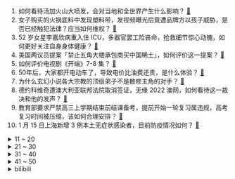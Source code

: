 1. 如何看待汤加火山大喷发，会对当地和全世界产生什么影响？ [:link:](https://www.zhihu.com/question/511681713)
2. 女子购买的火锅底料中发现塑料带，发视频曝光后竟遭品牌方以孩子威胁，是否已经触犯法律？应当如何维权？ [:link:](https://www.zhihu.com/question/511841541)
3. 52 岁女星李嘉欣病重入住 ICU，多器官罢工险丧命，抢救细节惊心动魄，如何更好关注自身身体健康？ [:link:](https://www.zhihu.com/question/511792492)
4. 美国两议员提案「禁止五角大楼承包商买中国稀土」，如何评价这一提案？ [:link:](https://www.zhihu.com/question/511776901)
5. 如何评价电视剧《开端》7-8 集？ [:link:](https://www.zhihu.com/question/511250533)
6. 50年后，大家都开电动车了，导致电价比油费还贵，是什么体验？ [:link:](https://www.zhihu.com/question/508226108)
7. 为什么玄幻小说各大宗教的顶级弟子不是散修主角的对手？ [:link:](https://www.zhihu.com/question/452264414)
8. 德约科维奇遭澳大利亚联邦法院取消签证，无缘 2022 澳网，如何看待这一裁决和他的发声？ [:link:](https://www.zhihu.com/question/511822620)
9. 教育部要求严禁高三上学期结束前结课备考，提前开始一轮复习属违规，高考复习时间被压缩，该如何合理安排？ [:link:](https://www.zhihu.com/question/511148676)
10. 1 月 15 日上海新增 3 例本土无症状感染者，目前防疫情况如何？ [:link:](https://www.zhihu.com/question/511763255)
<details>
<summary>11 ~ 20</summary>

11. 如何评价电视剧《王牌部队》大结局？ [:link:](https://www.zhihu.com/question/511745340)
12. 如何看待老师极不赞同我读日本文学？ [:link:](https://www.zhihu.com/question/339982118)
13. 如何系统的自学经济学？ [:link:](https://www.zhihu.com/question/26733648)
14. 如何评价反腐专题片《零容忍》第一集《不负十四亿》？有哪些细节值得关注？ [:link:](https://www.zhihu.com/question/511711849)
15. 为什么分布式云越来越火？它凭什么能够成为云计算未来的趋势？ [:link:](https://www.zhihu.com/question/495278529)
16. 案发当天刘鑫应不应该开门？ [:link:](https://www.zhihu.com/question/68054983)
17. 程序员有很厉害，不外传的代码吗？ [:link:](https://www.zhihu.com/question/511262443)
18. 如何评价 TES 辅助选手 Zhuo？ [:link:](https://www.zhihu.com/question/436864562)
19. 在一家公司工作十年，辞职时老板既没挽留也没请吃饭，说明什么？ [:link:](https://www.zhihu.com/question/511109978)
20. 如何看待江苏一男子盗窃 3 万元后当场查阅刑法并送回去 2.7 万元？从法律角度分析，该行为如何定责？ [:link:](https://www.zhihu.com/question/511463396)
</details>
<details>
<summary>21 ~ 30</summary>

21. 京津沪豫辽粤 6 省份出现奥密克戎本土病例，400 多人感染传播链浮现，疫情防控还有哪些方面应注意？ [:link:](https://www.zhihu.com/question/511796424)
22. 长得像外国人是种怎样的体验？ [:link:](https://www.zhihu.com/question/28059111)
23. 安陵容第一次侍寝时为何会如此紧张？ [:link:](https://www.zhihu.com/question/507031966)
24. 离职再回原公司上班好吗？ [:link:](https://www.zhihu.com/question/511270079)
25. 开心麻花是把一手好牌打烂了吗？ [:link:](https://www.zhihu.com/question/296780708)
26. 1 月 16 日 深圳新增 2 例确诊病例，坪山区妇幼保健院暂停门急诊医疗服务，目前情况如何？ [:link:](https://www.zhihu.com/question/511862947)
27. 1 月 15 日天津新增 33 例本土病例，危重型 1 例，第三轮核酸检出 59 例阳性，情况如何？ [:link:](https://www.zhihu.com/question/511764674)
28. 你认为两个人从未在一起和「分手」哪个更遗憾？ [:link:](https://www.zhihu.com/question/507907341)
29. 我这种写法真的不适合网文吗？ [:link:](https://www.zhihu.com/question/511686286)
30. 如果你即将进入《开端》的无限流世界，你希望自己拥有哪些道具或能力？ [:link:](https://www.zhihu.com/question/511548186)
</details>
<details>
<summary>31 ~ 40</summary>

31. 怎么回答孩子「春联为什么要用红色的纸写，而不是白色的纸」这个问题？ [:link:](https://www.zhihu.com/question/511430804)
32. 男女之间有纯友谊吗？对异性朋友有占有欲这正常吗？ [:link:](https://www.zhihu.com/question/511251683)
33. 如果一个人脱离了社会，放弃人际关系，活着会很累吗？ [:link:](https://www.zhihu.com/question/511443327)
34. 真的会忘记一个自己喜欢的人吗？ [:link:](https://www.zhihu.com/question/511433900)
35. 为什么最近热门的影视剧，都喜欢找周深唱OST？你会因为周深唱的某一首OST，去看那部电视剧或电影吗？ [:link:](https://www.zhihu.com/question/511759051)
36. 分手了，真的能做朋友吗？ [:link:](https://www.zhihu.com/question/504649816)
37. 如何评价电视剧《开端》？ [:link:](https://www.zhihu.com/question/510965401)
38. 电子信息工程最好的出路的是什么？ [:link:](https://www.zhihu.com/question/492073645)
39. 如何评价李易峰、陈钰琪、郑业成主演的电视剧《镜·双城》？ [:link:](https://www.zhihu.com/question/511779139)
40. 明明知道和男朋友走不到最后但还是在一起，求建议（骂醒我也行）？ [:link:](https://www.zhihu.com/question/511778228)
</details>
<details>
<summary>41 ~ 50</summary>

41. 关于孩子的教育，有没有感觉到理论大于实际？ [:link:](https://www.zhihu.com/question/500032315)
42. 初中理科不好，但综合成绩可以上个高中，到了高中选文还是选理好? [:link:](https://www.zhihu.com/question/510376044)
43. 你觉得钱跟面子哪个重要？ [:link:](https://www.zhihu.com/question/502465602)
44. 年轻人在冬天都喜欢喝什么茶？ [:link:](https://www.zhihu.com/question/499933813)
45. 看完《长津湖之水门桥》预告，你觉得它的票房大概会是多少？有希望超过《长津湖》吗？ [:link:](https://www.zhihu.com/question/509080475)
46. 谢逊提到的古今五大神功是哪些神功？ [:link:](https://www.zhihu.com/question/417873800)
47. 直属领导老让我去得罪另一个领导，我该怎么办？ [:link:](https://www.zhihu.com/question/505117573)
48. 极度自律的人内心世界是什么样的？ [:link:](https://www.zhihu.com/question/28950880)
49. 可以推荐一些科普科学常识的书吗？ [:link:](https://www.zhihu.com/question/510329590)
50. 《雪中悍刀行》徐骁徐凤年为什么要帮离阳守国门？ [:link:](https://www.zhihu.com/question/510252887)
</details><details>
<summary>bilibili</summary>

1. 【MCx原神】《年度巨制！方块上的提瓦特》（一） [:link:](//www.bilibili.com/video/BV1TS4y1f7av)
2. 便宜保温杯有毒？33元和258元的保温杯有什么区别？【老爸评测】 [:link:](//www.bilibili.com/video/BV1xR4y1M7mu)
3. 戏中人间——《原神》云堇创作的幕后 [:link:](//www.bilibili.com/video/BV1xL411c7wn)
4. （这也能解说？！）深圳街头综合格斗！武德高尚，以武会友！ [:link:](//www.bilibili.com/video/BV1VS4y1f7iG)
5. 这叫爆辣炒米粉？隔壁客人拔腿自己炒了一盘！《鸠占鹊巢4》 [:link:](//www.bilibili.com/video/BV1CS4y1j7Qi)
6. 全网最强探店！扫黄现场惊现报警器！ [:link:](//www.bilibili.com/video/BV1w3411Y7Gi)
7. 老板：遇到你是我的霉气 [:link:](//www.bilibili.com/video/BV1CL4y1b76Y)
8. 大广东请求出战！《原神》x 曾小敏「神女劈观」真.粤剧版 [:link:](//www.bilibili.com/video/BV1RF411v7Hp)
9. 《奇怪的客人》 [:link:](//www.bilibili.com/video/BV16u41127xC)
10. 美食up主：这道菜好闻好吃又好看，我不允许它失传！ [:link:](//www.bilibili.com/video/BV1eY411h7kq)
<details>
<summary>11 ~ 20</summary>

11. 筹备600天，我们拍了全网最还原「Saber」 Cosplay [:link:](//www.bilibili.com/video/BV1qL411c7CS)
12. 假如员工都比老板有钱 [:link:](//www.bilibili.com/video/BV15m4y1D7R8)
13. 【散人】国产民俗恐怖《纸嫁衣3》 终须还了鸳鸯债（完结共5P） [:link:](//www.bilibili.com/video/BV1AS4y1j7o9)
14. 平常的视频都是笑着飙泪，这次的视频是感动到飙泪 [:link:](//www.bilibili.com/video/BV1UP4y1j7Ds)
15. 一分钟变黑客，过年装X必备humble bundle！ [:link:](//www.bilibili.com/video/BV1NL411572B)
16. 疲 [:link:](//www.bilibili.com/video/BV1ZF411v7Nz)
17. 谁要去德国总理府摘旗？【硬核狠人23】 [:link:](//www.bilibili.com/video/BV1G44y1L7JB)
18. 龙 虾 天 花 板 [:link:](//www.bilibili.com/video/BV1bT4y1m7M3)
19. 刚！目光所至，皆为华夏！ [:link:](//www.bilibili.com/video/BV1Ea411B7bC)
20. 史上最弱？史上最乐！2022年一月新番吐槽 [:link:](//www.bilibili.com/video/BV1kq4y1A7C4)
</details>
<details>
<summary>21 ~ 30</summary>

21. 《明日方舟》SideStory「将进酒」活动先导PV [:link:](//www.bilibili.com/video/BV1SR4y1g7Br)
22. 《还 钱》 [:link:](//www.bilibili.com/video/BV1Lb4y1H7u2)
23. 就喜欢老爸和老弟从骨子里散发的自信 [:link:](//www.bilibili.com/video/BV1aa411B7sG)
24. 留下来的花，有百般开法【Inmost】 [:link:](//www.bilibili.com/video/BV1sZ4y1f7TC)
25. 维修了三次的mateX2，荣哥会翻车吗？ [:link:](//www.bilibili.com/video/BV19T4y117EY)
26. 死亡黄昏生存 EP1 冰天雪地没活路 [:link:](//www.bilibili.com/video/BV1XS4y1j74r)
27. 开播三天火遍全网，全体网友疯狂脑暴！详解国产剧《开端》第一期 [:link:](//www.bilibili.com/video/BV1y34y1B7q9)
28. 全村人开饭了，吃一条50斤的巨大石斑鱼，场面非常壮观 [:link:](//www.bilibili.com/video/BV19S4y1j7iX)
29. 就离谱......哪个鬼才教你这么剪的？ [:link:](//www.bilibili.com/video/BV17T4y117xS)
30. 《崩坏3》动画短片「阿波卡利斯如是说」先行预告 [:link:](//www.bilibili.com/video/BV1uL4y1b7qo)
</details>
<details>
<summary>31 ~ 40</summary>

31. 在广东烧烤的崩溃瞬间 [:link:](//www.bilibili.com/video/BV1iL411c7Ww)
32. 我十分感动，然后笑出了声 [:link:](//www.bilibili.com/video/BV1u34y1i7tw)
33. 干净又卫生！在游戏中做菜【木筏求生#7】 [:link:](//www.bilibili.com/video/BV1MS4y177Fq)
34. 这是什么兼职啊啊啊啊啊啊 [:link:](//www.bilibili.com/video/BV1Cq4y1k7zt)
35. 这球开了个寂寞，丁俊晖都学不来 [:link:](//www.bilibili.com/video/BV1Eu411277K)
36. 你也想起舞吗？ [:link:](//www.bilibili.com/video/BV18b4y1J7en)
37. 《未定事件簿》「飞雪落红尘」活动PV：山河千里雪，红尘一粟间 [:link:](//www.bilibili.com/video/BV1VY411h7BK)
38. 【罗翔】冒充部落酋长算招摇撞骗吗？读评论#13 [:link:](//www.bilibili.com/video/BV15S4y1f73y)
39. 以前的记忆 [:link:](//www.bilibili.com/video/BV1uS4y1f77B)
40. 云堇任务显示旅行者竟然是渣男！【原神二次元梗03】 [:link:](//www.bilibili.com/video/BV1RT4y11729)
</details>
<details>
<summary>41 ~ 50</summary>

41. 【医学博士】每天一杯奶茶会怎样？I 如何科学控糖？ [:link:](//www.bilibili.com/video/BV1S44y157pW)
42. 个人单曲《Sweet Counter》完整版MV [:link:](//www.bilibili.com/video/BV17b4y1J7ed)
43. 【艾叔】收藏大佬“不住豪宅”，因为他的藏品远比房子更顶！ [:link:](//www.bilibili.com/video/BV1P44y1L7f1)
44. 【泠鸢翻唱】神女劈观- 差点废稿，应该还行！ [:link:](//www.bilibili.com/video/BV1mu41127PD)
45. POV:身高2米16的人是怎么生活的？ 第一人称视角沉浸式体验 [:link:](//www.bilibili.com/video/BV12b4y1H7Dv)
46. 难吃到给小文哥打电话！号称排名第一海鲜火锅，胖猩猩吃到自我怀疑【凭啥这么贵ep36-高兴一锅】 [:link:](//www.bilibili.com/video/BV1m3411a7ES)
47. 纽约警察：新型测谎仪，撒谎会响噢（上膛 [:link:](//www.bilibili.com/video/BV1Dr4y1v74f)
48. 【法国街头｜古筝 孤勇者】谁说站在光里的才算英雄 [:link:](//www.bilibili.com/video/BV1iZ4y1f7g6)
49. 当我用女声在鬼屋扮演特级教师 [:link:](//www.bilibili.com/video/BV1JT4y117zk)
50. 【原神】国家队请求出战！一级唢呐演奏员吹《神女劈观》，神复刻超还原！ [:link:](//www.bilibili.com/video/BV1Pq4y117Ms)
</details>
<details>
<summary>51 ~ 60</summary>

51. 申鹤：别唱了旅行者羞死人了啊啊啊！！！ [:link:](//www.bilibili.com/video/BV1Dm4y1U7G8)
52. 林冲上线！花和尚倒拔垂杨柳！《水浒传》P4（林冲登场） [:link:](//www.bilibili.com/video/BV1Vb4y1J7Z6)
53. 就离谱……哪个鬼才教你这么剪的？ [:link:](//www.bilibili.com/video/BV1tZ4y1S7xH)
54. 想拥有这样一张嘴 [:link:](//www.bilibili.com/video/BV1bL4y147GG)
55. “有的人天生就是主角” [:link:](//www.bilibili.com/video/BV1ML411c7Mz)
56. 【开端|海底】当他递出卫生巾时我直接泪崩/世间苦痛万般，唯有人心温暖如火 [:link:](//www.bilibili.com/video/BV1fS4y1Z74K)
57. 他们究竟是在竞技还是在斗法？！韩 服 王 者 就 这？#97 [:link:](//www.bilibili.com/video/BV14R4y1M7t7)
58. 不给韩国人任何的机会！武大靖干干净净霸气夺冠，裁判再不公平也没辙了！ [:link:](//www.bilibili.com/video/BV1644y1j7ZJ)
59. “每天一遍，送去药检！！！” [:link:](//www.bilibili.com/video/BV14Z4y1f7UA)
60. 关 于 修 建 天 庭 凌 霄 宝 殿 二 期 工 程 这 件 事 [:link:](//www.bilibili.com/video/BV1fb4y1n79B)
</details>
<details>
<summary>61 ~ 70</summary>

61. 邻家女孩的自由式，这种风格我爱了 [:link:](//www.bilibili.com/video/BV1iS4y1f7t9)
62. 【时代少年团】广告拍摄花絮 [:link:](//www.bilibili.com/video/BV1kL411c7kH)
63. 《雪中悍刀行》大结局！差评是这届观众不行？ [:link:](//www.bilibili.com/video/BV1A44y1L7LK)
64. “抬手臣妾，落手哀家” [:link:](//www.bilibili.com/video/BV1ir4y1Y7GR)
65. 别墅长得比树快！济南数千栋别墅野蛮霸占保护区 [:link:](//www.bilibili.com/video/BV1pm4y1U7u9)
66. 不想接电话！ [:link:](//www.bilibili.com/video/BV1KL4y1b7eJ)
67. 【原神】神女劈观上新闻，有大伟哥和杨扬采访 [:link:](//www.bilibili.com/video/BV15b4y1J7ce)
68. 督哥来了！立案查处山姆会员店 [:link:](//www.bilibili.com/video/BV1eR4y1g7GC)
69. 为什么不能是abcdefghI Love U [:link:](//www.bilibili.com/video/BV1sR4y1M7nk)
70. 【全球首通】观赏谱巨雪花灾难终于一遍过了 [:link:](//www.bilibili.com/video/BV1Ya411q7P3)
</details>
<details>
<summary>71 ~ 80</summary>

71. 【羊巴鲁】黑 客 帝 国 [:link:](//www.bilibili.com/video/BV1pY411h72U)
72. 《纸嫁衣3鸳鸯债》主题曲《鸳鸯债》 [:link:](//www.bilibili.com/video/BV1VP4y177aB)
73. 未来的父母吵架 [:link:](//www.bilibili.com/video/BV1Tq4y117rA)
74. 2021年我做的车 2022年像实用性出发 [:link:](//www.bilibili.com/video/BV1yY41187jW)
75. 翻出25年前的录像带，我以前居然长这样？ [:link:](//www.bilibili.com/video/BV1xa411B7Qo)
76. 《宝  可  喵 的神奇料理》 [:link:](//www.bilibili.com/video/BV1Q44y157vT)
77. 正式预告！—2022原神新春会 [:link:](//www.bilibili.com/video/BV1Bq4y1A789)
78. 今天下班路上有点热，吃个印度小冰棍。 [:link:](//www.bilibili.com/video/BV1wZ4y1D7J6)
79. 【完结合集】一口气看完170年的乱世南北朝 [:link:](//www.bilibili.com/video/BV1w3411v7jd)
80. 我的妈妈是个老甲方 [:link:](//www.bilibili.com/video/BV1Gr4y1i7jp)
</details>
<details>
<summary>81 ~ 90</summary>

81. 我骗女友熬夜陪我拼了两天积木玩具… [:link:](//www.bilibili.com/video/BV1HZ4y1f7VR)
82. 婚前必谈15问，谈不拢别结婚，三观一致的落地【麻辣情医吴迪】 [:link:](//www.bilibili.com/video/BV1LY411h7aK)
83. 内心孤独的人才会喜欢这种氛围吧 [:link:](//www.bilibili.com/video/BV1Uu411U7cT)
84. 我不允许有人没看过这辆车的视频 [:link:](//www.bilibili.com/video/BV1oP4y1j7DC)
85. 柯南中一共死了多少人？【史上最详细数据统计 1994年-2021年】 [:link:](//www.bilibili.com/video/BV1rq4y1k7SH)
86. 云棋舞蹈驼背1分钟跟练 [:link:](//www.bilibili.com/video/BV1zY411h7Fg)
87. 轻松举起四百斤城门，六十多岁还驾车周游列国，孔子真的很弱吗？ [:link:](//www.bilibili.com/video/BV1wa411B75G)
88. 曝 光 up 主 潜 规 则 ！！！ [:link:](//www.bilibili.com/video/BV1zP4y1j7QW)
89. 贝爷：发现一个新物种，我感觉她能吃了我 [:link:](//www.bilibili.com/video/BV1gZ4y1S72F)
90. 探访NBA库里的烤肉店！¥1200元美式慢烤牛肉，值得吗？ [:link:](//www.bilibili.com/video/BV1Qm4y1U7Pc)
</details>
<details>
<summary>91 ~ 100</summary>

91. 【原神】八重酱：啊对对对 [:link:](//www.bilibili.com/video/BV1VR4y1g7KQ)
92. 酒吧打烊后，客人们都会丢失掉什么样的随身物品？ [:link:](//www.bilibili.com/video/BV1Gu411m7Da)
93. 十五秒高能预警！孤勇者吉他指弹改编。 [:link:](//www.bilibili.com/video/BV1cL411c7Po)
94. 我想盗月社一定很后悔让我去他们家吧…… [:link:](//www.bilibili.com/video/BV1X3411a7qd)
95. 领导教你如何花公司的钱 [:link:](//www.bilibili.com/video/BV11S4y1j7GV)
96. 老师短短几句话却让人热泪盈眶！ [:link:](//www.bilibili.com/video/BV1wm4y1Q7q2)
97. 在现实中还原游戏王特效！ [:link:](//www.bilibili.com/video/BV1zT4y117Ub)
98. 和室友一起住在村里是什么体验？？ [:link:](//www.bilibili.com/video/BV1EL4y1475H)
99. 嘉然百万粉纪念 室内乐团音乐会 [:link:](//www.bilibili.com/video/BV1ET4y117ji)
100. 自学粤语跟广东人说话，会发生什么？ [:link:](//www.bilibili.com/video/BV1oS4y1j7Nq)
</details></details>